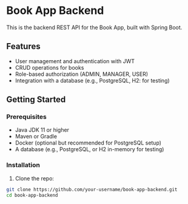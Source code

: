 # Book App Backend

This is the backend REST API for the Book App, built with Spring Boot.

## Features

- User management and authentication with JWT
- CRUD operations for books
- Role-based authorization (ADMIN, MANAGER, USER)
- Integration with a database (e.g., PostgreSQL, H2: for testing)

## Getting Started

### Prerequisites

- Java JDK 11 or higher
- Maven or Gradle
- Docker (optional but recommended for PostgreSQL setup)
- A database (e.g., PostgreSQL, or H2 in-memory for testing)

### Installation

1. Clone the repo:

```bash
git clone https://github.com/your-username/book-app-backend.git
cd book-app-backend
